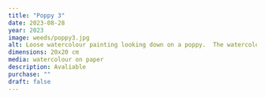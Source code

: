 ```yaml
---
title: "Poppy 3"
date: 2023-08-28
year: 2023
image: weeds/poppy3.jpg
alt: Loose watercolour painting looking down on a poppy.  The watercolour bleeds indicate veins in the magenta petals, and leaves or grass are loosely suggested in the background
dimensions: 20x20 cm
media: watercolour on paper
description: Avaliable
purchase: ""
draft: false
---
```


